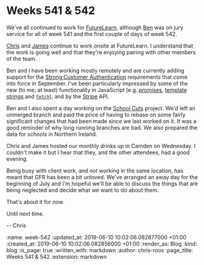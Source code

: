 Weeks 541 & 542
===============

We've all continued to work for [FutureLearn][futurelearn], although [Ben][ben-griffiths] was on jury service for all of week 541 and the first couple of days of week 542.

[Chris][chris-lowis] and [James][james-mead] continue to work onsite at FutureLearn. I understand that the work is going well and that they're enjoying pairing with other members of the team.

Ben and I have been working mostly remotely and are currently adding support for the [Strong Customer Authentication][sca] requirements that come into force in September. I've been particularly impressed by some of the new (to me, at least) functionality in JavaScript (e.g. [promises][js-promises], [template strings][js-templates] and [`fetch`][js-fetch]), and by the [Stripe][stripe] API.

Ben and I also spent a day working on the [School Cuts][school-cuts] project. We'd left an unmerged branch and paid the price of having to rebase on some fairly significant changes that had been made since we last worked on it. It was a good reminder of why long running branches are bad. We also prepared the data for schools in Northern Ireland.

Chris and James hosted our monthly drinks up in Camden on Wednesday. I couldn't make it but I hear that they, and the other attendees, had a good evening.

Being busy with client work, and not working in the same location, has meant that GFR has been a bit unloved. We've arranged an away day for the beginning of July and I'm hopeful we'll be able to discuss the things that are being neglected and decide what we want to do about them.

That's about it for now.

Until next time.

-- Chris

[ben-griffiths]: /ben-griffiths
[chris-lowis]: /chris-lowis
[futurelearn]: https://www.futurelearn.com/
[james-mead]: /james-mead
[js-fetch]: https://developer.mozilla.org/en-US/docs/Web/API/Fetch_API
[js-promises]: https://developer.mozilla.org/en-US/docs/Web/JavaScript/Guide/Using_promises
[js-templates]: https://developer.mozilla.org/en-US/docs/Web/JavaScript/Reference/Template_literals
[sca]: https://en.wikipedia.org/wiki/Strong_customer_authentication
[school-cuts]: https://schoolcuts.org.uk/
[stripe]: https://stripe.com/

:name: week-542
:updated_at: 2019-06-10 10:02:06.082877000 +01:00
:created_at: 2019-06-10 10:02:06.082856000 +01:00
:render_as: Blog
:kind: blog
:is_page: true
:written_with: markdown
:author: chris-roos
:page_title: Weeks 541 & 542
:extension: markdown
